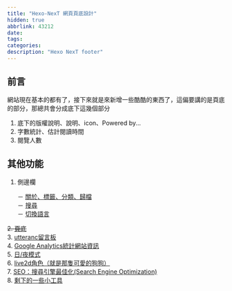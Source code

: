 ```yaml
---
title: "Hexo-NexT 網頁頁底設計"
hidden: true
abbrlink: 43212
date:
tags:
categories:
description: "Hexo NexT footer"
---
```


## 前言

網站現在基本的都有了，接下來就是來新增一些酷酷的東西了，這偏要講的是頁底的部分，那總共會分成底下這幾個部分  

1. 底下的版權說明、說明、icon、Powered by...
2. 字數統計、估計閱讀時間
3. 閱覽人數

## 其他功能

1. 側邊欄

    － [關於、標籤、分類、歸檔](/NexT-sidebar-about-tag-category-archives)  
    － [搜尋](/NexT-sidebar-search)  
    － [切換語言](/NexT-sidebar-switch-lang)  

~~2. [頁底](/NexT-footer)~~  
3. [utteranc留言板](/NexT-footer)  
4. [Google Analytics統計網站資訊](/NexT-google-analytics)  
5. [日/夜模式](/NexT-day-night-mode)  
6. [live2d角色（就是那隻可愛的狗狗）](/NexT-live2d)  
7. [SEO：搜尋引擎最佳化(Search Engine Optimization)](/SEO-Search-Engine-Optimization)  
8. [剩下的一些小工具](/NexT-some-cool-tools)  
